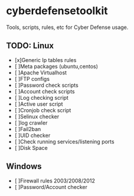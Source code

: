 cyberdefensetoolkit
===================

Tools, scripts, rules, etc for Cyber Defense usage. 


TODO:
Linux
----------

- [x]Generic Ip tables rules 
- [ ]Meta packages (ubuntu,centos)
- [ ]Apache Virtualhost
- [ ]FTP configs
- [ ]Password check scripts
- [ ]Account check scripts
- [ ]Log checking script
- [ ]Active user script
- [ ]Cronjob check script
- [ ]Selinux checker
- [ ]log crawler
- [ ]Fail2ban    
- [ ]UID checker   
- [ ]Check running services/listening ports   
- [ ]Disk Space   


Windows
-----------

- [ ]Firewall rules 2003/2008/2012
- [ ]Password/Account checker
